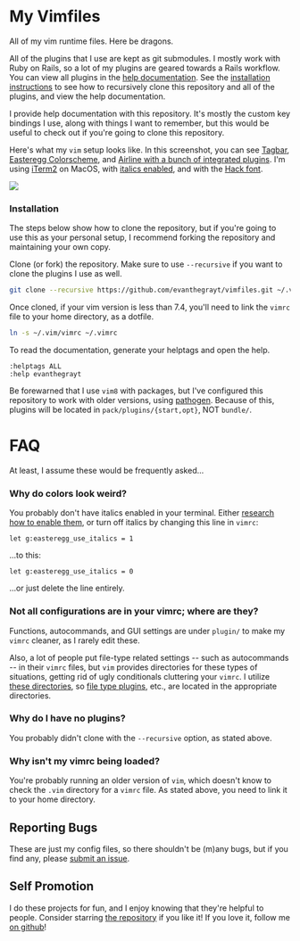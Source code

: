 # My Vimfiles
All of my vim runtime files. Here be dragons.

All of the plugins that I use are kept as git submodules. I mostly work with
Ruby on Rails, so a lot of my plugins are geared towards a Rails workflow. You
can view all plugins in the [help
documentation](https://github.com/evanthegrayt/vimfiles/blob/master/doc/evanthegrayt.txt#L127). See the
[installation instructions](#installation) to see how to recursively clone this
repository and all of the plugins, and view the help documentation.

I provide help documentation with this repository. It's mostly the custom key
bindings I use, along with things I want to remember, but this would be useful
to check out if you're going to clone this repository.

Here's what my `vim` setup looks like. In this screenshot, you can see
[Tagbar](https://github.com/majutsushi/tagbar.git),
[Easteregg Colorscheme](https://github.com/evanthegrayt/vim-easteregg.git), and
[Airline with a bunch of integrated plugins](https://github.com/vim-airline/vim-airline.git).
I'm using [iTerm2](https://www.iterm2.com/) on MacOS, with
[italics enabled](https://github.com/evanthegrayt/dotfiles/blob/master/dotfiles/xterm-256color.terminfo#L3),
and with the [Hack font](https://sourcefoundry.org/hack/).

![](https://user-images.githubusercontent.com/12698076/99425841-0574a480-28c9-11eb-8bcc-8ab03e6413ea.png)

### Installation
The steps below show how to clone the repository, but if you're going to use
this as your personal setup, I recommend forking the repository and maintaining
your own copy.

Clone (or fork) the repository. Make sure to use `--recursive` if you want to
clone the plugins I use as well.

```bash
git clone --recursive https://github.com/evanthegrayt/vimfiles.git ~/.vim
```

Once cloned, if your vim version is less than 7.4, you'll need to link the
`vimrc` file to your home directory, as a dotfile.

```bash
ln -s ~/.vim/vimrc ~/.vimrc
```

To read the documentation, generate your helptags and open the help.

```
:helptags ALL
:help evanthegrayt
```

Be forewarned that I use `vim8` with packages, but I've configured this
repository to work with older versions, using
[pathogen](https://github.com/tpope/vim-pathogen). Because of this, plugins will
be located in `pack/plugins/{start,opt}`, NOT `bundle/`.

# FAQ
At least, I assume these would be frequently asked...
### Why do colors look weird?
You probably don't have italics enabled in your terminal. Either
[research how to enable
them](https://github.com/evanthegrayt/dotfiles/blob/master/dotfiles/xterm-256color.terminfo#L3),
or turn off italics by changing this line in `vimrc`:

```vim
let g:easteregg_use_italics = 1
```

...to this:

```vim
let g:easteregg_use_italics = 0
```

...or just delete the line entirely.

### Not all configurations are in your vimrc; where are they?
Functions, autocommands, and GUI settings are under `plugin/` to
make my `vimrc` cleaner, as I rarely edit these.

Also, a lot of people put file-type related settings -- such as autocommands --
in their `vimrc` files, but `vim` provides directories for these types of
situations, getting rid of ugly conditionals cluttering your
`vimrc`. I utilize [these
directories](http://www.panozzaj.com/blog/2011/09/09/vim-directory-structure/),
so [file type plugins](./ftplugin), etc., are located in the appropriate
directories.

### Why do I have no plugins?
You probably didn't clone with the `--recursive` option, as stated above.

### Why isn't my vimrc being loaded?
You're probably running an older version of `vim`, which doesn't know to check
the `.vim` directory for a `vimrc` file. As stated above, you need to link it to
your home directory.

## Reporting Bugs
These are just my config files, so there shouldn't be (m)any bugs, but if you
find any, please [submit an
issue](https://github.com/evanthegrayt/vimfiles/issues/new).

## Self Promotion
I do these projects for fun, and I enjoy knowing that they're helpful to people.
Consider starring [the repository](https://github.com/evanthegrayt/vimfiles) if
you like it! If you love it, follow me [on
github](https://github.com/evanthegrayt)!
